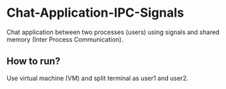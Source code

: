 # Chat-Application-IPC-Signals
Chat application between two processes (users) using signals and shared memory (Inter Process Communication).

## How to run?
Use virtual machine (VM) and split terminal as user1 and user2.
